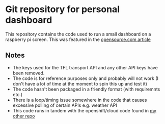 # Git repository for personal dashboard

This repository contains the code used to run a small dashboard on a raspberry pi screen. This was featured in the [opensource.com article](https://opensource.com/article/17/3/pi-display-dashboard)

## Notes

  * The keys used for the TFL transport API and any other API keys have been removed.
  * The code is for reference purposes only and probably will not work (I don't have a lot of time at the moment to spin this up and test it)
  * The code hasn't been packaged in a friendly format (with requiremnts etc.)
  * There is a loop/timing issue somewhere in the code that causes excessive polling of certain APIs e.g. weather API
  * This code runs in tandem with the openshift/cloud code found in [my other repo](https://github.com/ivernus/cloudpi/upload)
